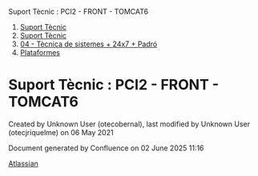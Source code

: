 Suport Tècnic : PCI2 - FRONT - TOMCAT6  

1.  [Suport Tècnic](index.md)
2.  [Suport Tècnic](13893782.md)
3.  [04 - Tècnica de sistemes + 24x7 + Padró](26313202.md)
4.  [Plataformes](Plataformes_41520520.md)

Suport Tècnic : PCI2 - FRONT - TOMCAT6
======================================

Created by Unknown User (otecobernal), last modified by Unknown User (otecjriquelme) on 06 May 2021

Document generated by Confluence on 02 June 2025 11:16

[Atlassian](http://www.atlassian.com/)